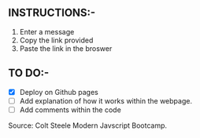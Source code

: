 ## INSTRUCTIONS:-

1. Enter a message
2. Copy the link provided
3. Paste the link in the broswer

## TO DO:-

- [x] Deploy on Github pages
- [ ] Add explanation of how it works within the webpage.
- [ ] Add comments within the code

Source: Colt Steele Modern Javscript Bootcamp.
